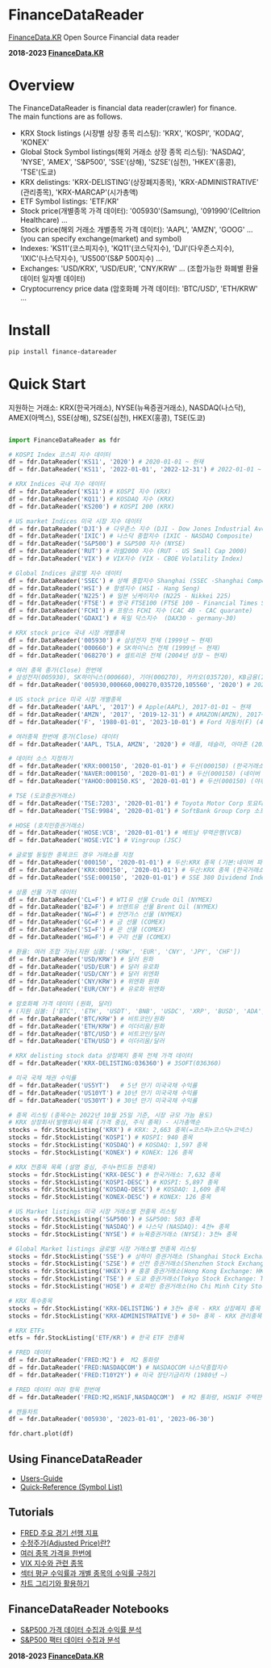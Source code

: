 # FinanceDataReader
[FinanceData.KR](FinanceData.KR) Open Source Financial data reader 

**2018-2023 [FinanceData.KR]()**

# Overview
The FinanceDataReader is financial data reader(crawler) for finance. <br>
The main functions are as follows.

* KRX Stock listings (시장별 상장 종목 리스팅): 'KRX', 'KOSPI', 'KODAQ', 'KONEX'
* Global Stock Symbol listings(해외 거래소 상장 종목 리스팅): 'NASDAQ', 'NYSE', 'AMEX', 'S&P500', 'SSE'(상해), 'SZSE'(심천), 'HKEX'(홍콩), 'TSE'(도쿄)
* KRX delistings: 'KRX-DELISTING'(상장폐지종목), 'KRX-ADMINISTRATIVE' (관리종목), 'KRX-MARCAP'(시가총액)
* ETF Symbol listings: 'ETF/KR'
* Stock price(개별종목 가격 데이터): '005930'(Samsung), '091990'(Celltrion Healthcare) ...
* Stock price(해외 거래소 개별종목 가격 데이터): 'AAPL', 'AMZN', 'GOOG' ... (you can specify exchange(market) and symbol)
* Indexes: 'KS11'(코스피지수), 'KQ11'(코스닥지수), 'DJI'(다우존스지수), 'IXIC'(나스닥지수), 'US500'(S&P 500지수) ...
* Exchanges: 'USD/KRX', 'USD/EUR', 'CNY/KRW' ... (조합가능한 화폐별 환율 데이터 일자별 데이터)
* Cryptocurrency price data (암호화폐 가격 데이터): 'BTC/USD', 'ETH/KRW' ...

    
# Install

```bash
pip install finance-datareader
```

# Quick Start
지원하는 거래소: KRX(한국거래소), NYSE(뉴욕증권거래소), NASDAQ(나스닥), AMEX(아멕스), SSE(상해), SZSE(심천), HKEX(홍콩), TSE(도쿄)

```python

import FinanceDataReader as fdr

# KOSPI Index 코스피 지수 데이터 
df = fdr.DataReader('KS11', '2020') # 2020-01-01 ~ 현재
df = fdr.DataReader('KS11', '2022-01-01', '2022-12-31') # 2022-01-01 ~ 2022-12-31

# KRX Indices 국내 지수 데이터
df = fdr.DataReader('KS11') # KOSPI 지수 (KRX)
df = fdr.DataReader('KQ11') # KOSDAQ 지수 (KRX)
df = fdr.DataReader('KS200') # KOSPI 200 (KRX)

# US market Indices 미국 시장 지수 데이터
df = fdr.DataReader('DJI') # 다우존스 지수 (DJI - Dow Jones Industrial Average)
df = fdr.DataReader('IXIC') # 나스닥 종합지수 (IXIC - NASDAQ Composite)
df = fdr.DataReader('S&P500') # S&P500 지수 (NYSE)
df = fdr.DataReader('RUT') # 러셀2000 지수 (RUT - US Small Cap 2000)
df = fdr.DataReader('VIX') # VIX지수 (VIX - CBOE Volatility Index)

# Global Indices 글로벌 지수 데이터
df = fdr.DataReader('SSEC') # 상해 종합지수 Shanghai (SSEC -Shanghai Composite)
df = fdr.DataReader('HSI') # 항셍지수 (HSI - Hang Seng)
df = fdr.DataReader('N225') # 일본 닛케이지수 (N225 - Nikkei 225)
df = fdr.DataReader('FTSE') # 영국 FTSE100 (FTSE 100 - Financial Times Stock Exchange)
df = fdr.DataReader('FCHI') # 프랑스 FCHI 지수 (CAC 40 - CAC quarante)
df = fdr.DataReader('GDAXI') # 독일 닥스지수  (DAX30 - germany-30)

# KRX stock price 국내 시장 개별종목
df = fdr.DataReader('005930') # 삼성전자 전체 (1999년 ~ 현재)
df = fdr.DataReader('000660') # SK하이닉스 전체 (1999년 ~ 현재)
df = fdr.DataReader('068270') # 셀트리온 전체 (2004년 상장 ~ 현재)

# 여러 종목 종가(Close) 한번에
# 삼성전자(005930), SK하이닉스(000660), 기아(000270), 카카오(035720), KB금융(105560)
df = fdr.DataReader('005930,000660,000270,035720,105560', '2020') # 2020년 ~ 현재

# US stock price 미국 시장 개별종목
df = fdr.DataReader('AAPL', '2017') # Apple(AAPL), 2017-01-01 ~ 현재
df = fdr.DataReader('AMZN', '2017', '2019-12-31') # AMAZON(AMZN), 2017~2019 (3년)
df = fdr.DataReader('F', '1980-01-01', '2023-10-01') # Ford 자동차(F) (40년간)

# 여러종목 한번에 종가(Close) 데이터
df = fdr.DataReader('AAPL, TSLA, AMZN', '2020') # 애플, 테슬라, 아마존 (2020년 ~ 현재)

# 데이터 소스 지정하기
df = fdr.DataReader('KRX:000150', '2020-01-01') # 두산(000150) (한국거래소)
df = fdr.DataReader('NAVER:000150', '2020-01-01') # 두산(000150) (네이버 파이낸스)
df = fdr.DataReader('YAHOO:000150.KS', '2020-01-01') # 두산(000150) (야후 파이낸스)

# TSE (도쿄증권거래소)
df = fdr.DataReader('TSE:7203', '2020-01-01') # Toyota Motor Corp 토요타 자동차(7203)
df = fdr.DataReader('TSE:9984', '2020-01-01') # SoftBank Group Corp 소프트뱅크그룹(9984)

# HOSE (호치민증권거래소)
df = fdr.DataReader('HOSE:VCB', '2020-01-01') # 베트남 무역은행(VCB)
df = fdr.DataReader('HOSE:VIC') # Vingroup (JSC)

# 글로벌 동일한 종목코드 경우 거래소를 지정
df = fdr.DataReader('000150', '2020-01-01') # 두산:KRX 종목 (기본:네이버 파이낸스)
df = fdr.DataReader('KRX:000150', '2020-01-01') # 두산:KRX 종목 (한국거래소 데이터)
df = fdr.DataReader('SSE:000150', '2020-01-01') # SSE 380 Dividend Index (상하이 거래소)

# 상품 선물 가격 데이터
df = fdr.DataReader('CL=F') # WTI유 선물 Crude Oil (NYMEX)
df = fdr.DataReader('BZ=F') # 브렌트유 선물 Brent Oil (NYMEX)
df = fdr.DataReader('NG=F') # 천연가스 선물 (NYMEX)
df = fdr.DataReader('GC=F') # 금 선물 (COMEX)
df = fdr.DataReader('SI=F') # 은 선물 (COMEX)
df = fdr.DataReader('HG=F') # 구리 선물 (COMEX)

# 환율: 여러 조합 가능(지원 심볼: ['KRW', 'EUR', 'CNY', 'JPY', 'CHF'])
df = fdr.DataReader('USD/KRW') # 달러 원화
df = fdr.DataReader('USD/EUR') # 달러 유로화
df = fdr.DataReader('USD/CNY') # 달러 위엔화
df = fdr.DataReader('CNY/KRW') # 위엔화 원화
df = fdr.DataReader('EUR/CNY') # 유로화 위엔화

# 암호화폐 가격 데이터 (원화, 달러)
# (지원 심볼: ['BTC', 'ETH', 'USDT', 'BNB', 'USDC', 'XRP', 'BUSD', 'ADA', 'SOL', 'DOGE'])
df = fdr.DataReader('BTC/KRW') # 비트코인/원화
df = fdr.DataReader('ETH/KRW') # 이더리움/원화
df = fdr.DataReader('BTC/USD') # 비트코인/달러
df = fdr.DataReader('ETH/USD') # 이더리움/달러

# KRX delisting stock data 상장폐지 종목 전체 가격 데이터
df = fdr.DataReader('KRX-DELISTING:036360') # 3SOFT(036360)

# 미국 국채 채권 수익률
df = fdr.DataReader('US5YT')   # 5년 만기 미국국채 수익률
df = fdr.DataReader('US10YT') # 10년 만기 미국국채 수익률
df = fdr.DataReader('US30YT') # 30년 만기 미국국채 수익률

# 종목 리스팅 (종목수는 2022년 10월 25일 기준, 시장 규모 가늠 용도)
# KRX 상장회사(발행회사)목록 (가격 중심, 주식 종목) - 시가총액순
stocks = fdr.StockListing('KRX') # KRX: 2,663 종목(=코스피+코스닥+코넥스)
stocks = fdr.StockListing('KOSPI') # KOSPI: 940 종목
stocks = fdr.StockListing('KOSDAQ') # KOSDAQ: 1,597 종목
stocks = fdr.StockListing('KONEX') # KONEX: 126 종목

# KRX 전종목 목록 (설명 중심, 주식+펀드등 전종목)
stocks = fdr.StockListing('KRX-DESC') # 한국거래소: 7,632 종목
stocks = fdr.StockListing('KOSPI-DESC') # KOSPI: 5,897 종목
stocks = fdr.StockListing('KOSDAQ-DESC') # KOSDAQ: 1,609 종목
stocks = fdr.StockListing('KONEX-DESC') # KONEX: 126 종목

# US Market listings 미국 시장 거래소별 전종목 리스팅
stocks = fdr.StockListing('S&P500') # S&P500: 503 종목  
stocks = fdr.StockListing('NASDAQ') # 나스닥 (NASDAQ): 4천+ 종목
stocks = fdr.StockListing('NYSE') # 뉴욕증권거래소 (NYSE): 3천+ 종목

# Global Market listings 글로벌 시장 거래소별 전종목 리스팅
stocks = fdr.StockListing('SSE') # 상하이 증권거래소 (Shanghai Stock Exchange: SSE): 1천+ 종목
stocks = fdr.StockListing('SZSE') # 선전 증권거래소(Shenzhen Stock Exchange: SZSE): 1천+ 종목
stocks = fdr.StockListing('HKEX') # 홍콩 증권거래소(Hong Kong Exchange: HKEX): 2천5백+ 종목
stocks = fdr.StockListing('TSE') # 도쿄 증권거래소(Tokyo Stock Exchange: TSE): 3천9백+ 종목
stocks = fdr.StockListing('HOSE') # 호찌민 증권거래소(Ho Chi Minh City Stock Exchange: HOSE): 4백+ 종목

# KRX 특수종목
stocks = fdr.StockListing('KRX-DELISTING') # 3천+ 종목 - KRX 상장폐지 종목 전체
stocks = fdr.StockListing('KRX-ADMINISTRATIVE') # 50+ 종목 - KRX 관리종목

# KRX ETFs
etfs = fdr.StockListing('ETF/KR') # 한국 ETF 전종목

# FRED 데이터
df = fdr.DataReader('FRED:M2') #  M2 통화량
df = fdr.DataReader('FRED:NASDAQCOM') # NASDAQCOM 나스닥종합지수
df = fdr.DataReader('FRED:T10Y2Y') # 미국 장단기금리차 (1980년 ~)

# FRED 데이터 여러 항목 한번에 
df = fdr.DataReader('FRED:M2,HSN1F,NASDAQCOM')  # M2 통화량, HSN1F 주택판매지수, NASDAQCOM 나스닥종합지수

# 캔들차트
df = fdr.DataReader('005930', '2023-01-01', '2023-06-30')

fdr.chart.plot(df)
```

## Using FinanceDataReader
* [Users-Guide](https://github.com/FinanceData/FinanceDataReader/wiki/Users-Guide)
* [Quick-Reference (Symbol List)](https://github.com/FinanceData/FinanceDataReader/wiki/Quick-Reference)

## Tutorials
* [FRED 주요 경기 선행 지표](https://financedata.notion.site/FRED-FinanceDataReader-bfb0779c50254b138cb96416583130b9?pvs=4)
* [수정주가(Adjusted Price)란?](https://nbviewer.jupyter.org/github/FinanceData/FinanceDataReader/blob/master/tutorial/FinanceDataReader%20Tutorial%20-%20%EC%88%98%EC%A0%95%EC%A3%BC%EA%B0%80.ipynb)
* [여러 종목 가격을 한번에](https://nbviewer.jupyter.org/github/FinanceData/FinanceDataReader/blob/master/tutorial/FinanceDataReader%20Tutorial%20-%20%EC%97%AC%EB%9F%AC%20%EC%A2%85%EB%AA%A9%EC%9D%98%20%EA%B0%80%EA%B2%A9%EC%9D%84%20%ED%95%9C%EB%B2%88%EC%97%90.ipynb)
* [VIX 지수와 관련 종목](https://nbviewer.jupyter.org/github/FinanceData/FinanceDataReader/blob/master/tutorial/FinanceDataReader%20Tutorial%20-%20VIX%20%EC%A7%80%EC%88%98%EC%99%80%20%EA%B4%80%EB%A0%A8%20%EC%A2%85%EB%AA%A9.ipynb)
* [섹터 평균 수익률과 개별 종목의 수익률 구하기](https://nbviewer.jupyter.org/github/FinanceData/FinanceDataReader/blob/master/tutorial/FinanceDataReader%20Tutorial%20-%20%EC%84%B9%ED%84%B0%20%ED%8F%89%EA%B7%A0%20%EC%88%98%EC%9D%B5%EB%A5%A0%EA%B3%BC%20%EA%B0%9C%EB%B3%84%20%EC%A2%85%EB%AA%A9%EC%9D%98%20%EC%88%98%EC%9D%B5%EB%A5%A0.ipynb)
* [차트 그리기와 활용하기](http://nbviewer.jupyter.org/c6c336c4727386810bec9264e81f6bba)


## FinanceDataReader Notebooks
* [S&P500 가격 데이터 수집과 수익률 분석](https://nbviewer.jupyter.org/710b8f0a4bd9a8df91ae1be6c7e838b1) 
* [S&P500 팩터 데이터 수집과 분석](https://nbviewer.jupyter.org/35a1b0d5248bc9b09513e53be437ac42)


**2018-2023 [FinanceData.KR]()**
